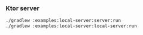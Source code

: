 ### Ktor server
```sh
./gradlew :examples:local-server:server:run
./gradlew :examples:local-server:local-server:run
```

